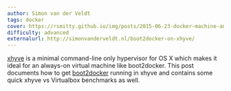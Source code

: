 ```yaml
---
author: Simon van der Veldt
tags: docker
cover: https://rsmitty.github.io/img/posts/2015-06-23-docker-machine-and-openstack/dockermachine.png
difficulty: advanced
externalurl: http://simonvanderveldt.nl/boot2docker-on-xhyve/
---
```

[xhyve](https://github.com/mist64/xhyve) is a minimal command-line only hypervisor for OS X which makes it ideal for an always-on virtual machine like boot2docker.
This post documents how to get [boot2docker](http://boot2docker.io) running in xhyve and contains some quick xhyve vs Virtualbox benchmarks as well.
